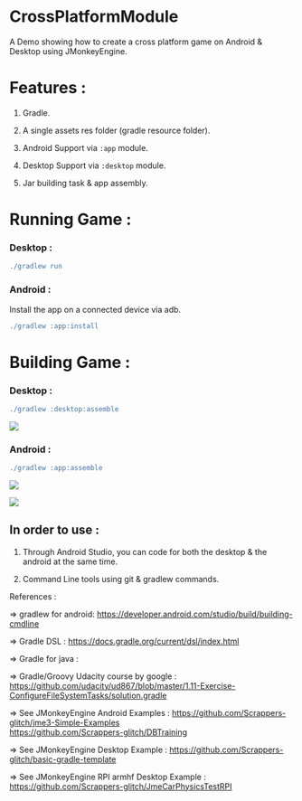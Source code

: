 # CrossPlatformModule

A Demo showing how to create a cross platform game on Android & Desktop using JMonkeyEngine.

# Features : 

1) Gradle.

2) A single assets res folder (gradle resource folder).

3) Android Support via `:app` module.

4) Desktop Support via `:desktop` module.

5) Jar building task & app assembly.

# Running Game : 

### Desktop : 

```gradle
./gradlew run
```

### Android : 

Install the app on a connected device via adb.

```gradle
./gradlew :app:install
```

# Building Game :

### Desktop : 
```gradle
./gradlew :desktop:assemble
```
![](https://github.com/Scrappers-glitch/CrossPlatformModule/blob/master/screenshots/desktop/Screenshot%20at%202021-10-25%2000-08-45.png)

### Android : 
```gradle
./gradlew :app:assemble
```
![](https://github.com/Scrappers-glitch/CrossPlatformModule/blob/master/screenshots/android/Screenshot_20211025-000113671.jpg)

![](https://github.com/Scrappers-glitch/CrossPlatformModule/blob/master/screenshots/android/Screenshot_20211025-000108283.jpg)

## In order to use : 

1) Through Android Studio, you can code for both the desktop & the android at the same time.

2) Command Line tools using git & gradlew commands.

References : 

=> gradlew for android:
https://developer.android.com/studio/build/building-cmdline

=> Gradle DSL : https://docs.gradle.org/current/dsl/index.html

=> Gradle for java :

=> Gradle/Groovy Udacity course by google : https://github.com/udacity/ud867/blob/master/1.11-Exercise-ConfigureFileSystemTasks/solution.gradle

=> See JMonkeyEngine Android Examples : https://github.com/Scrappers-glitch/jme3-Simple-Examples <br/>
https://github.com/Scrappers-glitch/DBTraining

=> See JMonkeyEngine Desktop Example : https://github.com/Scrappers-glitch/basic-gradle-template

=> See JMonkeyEngine RPI armhf Desktop Example : https://github.com/Scrappers-glitch/JmeCarPhysicsTestRPI
